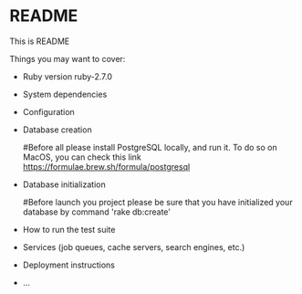 # README

This is README

Things you may want to cover:

- Ruby version ruby-2.7.0

- System dependencies

- Configuration

- Database creation

  #Before all please install PostgreSQL locally, and run it.
  To do so on MacOS, you can check this link https://formulae.brew.sh/formula/postgresql

- Database initialization

  #Before launch you project please be sure that you have initialized your database by command 'rake db:create'

- How to run the test suite

- Services (job queues, cache servers, search engines, etc.)

- Deployment instructions

- ...
